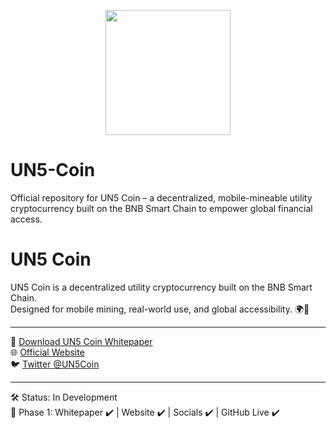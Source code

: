 
<p align="center">
  <img src="https://chat.openai.com/share-image/file-27VddAABsYi9tBFfwHPbDg" width="200"/>
</p>

# UN5-Coin
Official repository for UN5 Coin – a decentralized, mobile-mineable utility cryptocurrency built on the BNB Smart Chain to empower global financial access.
# UN5 Coin

UN5 Coin is a decentralized utility cryptocurrency built on the BNB Smart Chain.  
Designed for mobile mining, real-world use, and global accessibility. 🌍📱

---

📄 [Download UN5 Coin Whitepaper](https://github.com/jackmoy8888/UN5-Coin/blob/main/Coin%20White%20Paper%20Help.pdf)  
🌐 [Official Website](https://www.un5coin.world)  
🐦 [Twitter @UN5Coin](https://twitter.com/UN5Coin)

---

🛠️ Status: In Development  
🚀 Phase 1: Whitepaper ✔️ | Website ✔️ | Socials ✔️ | GitHub Live ✔️